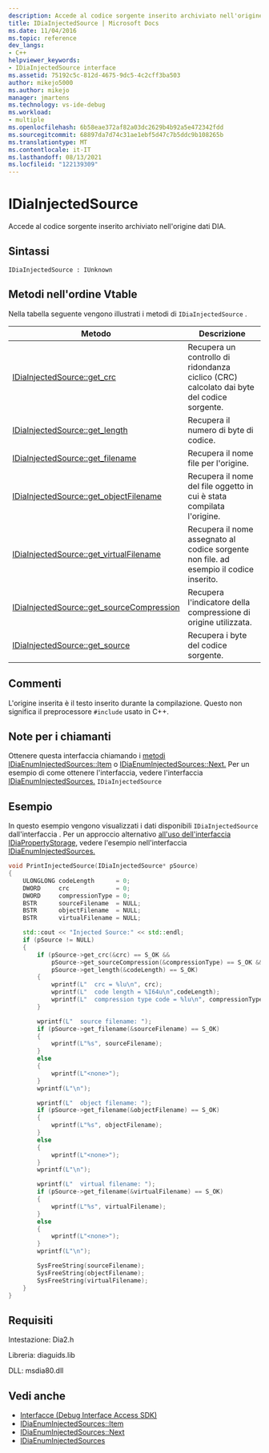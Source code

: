 ```yaml
---
description: Accede al codice sorgente inserito archiviato nell'origine dati DIA.
title: IDiaInjectedSource | Microsoft Docs
ms.date: 11/04/2016
ms.topic: reference
dev_langs:
- C++
helpviewer_keywords:
- IDiaInjectedSource interface
ms.assetid: 75192c5c-812d-4675-9dc5-4c2cff3ba503
author: mikejo5000
ms.author: mikejo
manager: jmartens
ms.technology: vs-ide-debug
ms.workload:
- multiple
ms.openlocfilehash: 6b58eae372af82a03dc2629b4b92a5e472342fdd
ms.sourcegitcommit: 68897da7d74c31ae1ebf5d47c7b5ddc9b108265b
ms.translationtype: MT
ms.contentlocale: it-IT
ms.lasthandoff: 08/13/2021
ms.locfileid: "122139309"
---
```

# <a name="idiainjectedsource"></a>IDiaInjectedSource
Accede al codice sorgente inserito archiviato nell'origine dati DIA.

## <a name="syntax"></a>Sintassi

```
IDiaInjectedSource : IUnknown
```

## <a name="methods-in-vtable-order"></a>Metodi nell'ordine Vtable
Nella tabella seguente vengono illustrati i metodi di `IDiaInjectedSource` .

|Metodo|Descrizione|
|------------|-----------------|
|[IDiaInjectedSource::get_crc](../../debugger/debug-interface-access/idiainjectedsource-get-crc.md)|Recupera un controllo di ridondanza ciclico (CRC) calcolato dai byte del codice sorgente.|
|[IDiaInjectedSource::get_length](../../debugger/debug-interface-access/idiainjectedsource-get-length.md)|Recupera il numero di byte di codice.|
|[IDiaInjectedSource::get_filename](../../debugger/debug-interface-access/idiainjectedsource-get-filename.md)|Recupera il nome file per l'origine.|
|[IDiaInjectedSource::get_objectFilename](../../debugger/debug-interface-access/idiainjectedsource-get-objectfilename.md)|Recupera il nome del file oggetto in cui è stata compilata l'origine.|
|[IDiaInjectedSource::get_virtualFilename](../../debugger/debug-interface-access/idiainjectedsource-get-virtualfilename.md)|Recupera il nome assegnato al codice sorgente non file. ad esempio il codice inserito.|
|[IDiaInjectedSource::get_sourceCompression](../../debugger/debug-interface-access/idiainjectedsource-get-sourcecompression.md)|Recupera l'indicatore della compressione di origine utilizzata.|
|[IDiaInjectedSource::get_source](../../debugger/debug-interface-access/idiainjectedsource-get-source.md)|Recupera i byte del codice sorgente.|

## <a name="remarks"></a>Commenti
L'origine inserita è il testo inserito durante la compilazione. Questo non significa il preprocessore `#include` usato in C++.

## <a name="notes-for-callers"></a>Note per i chiamanti
Ottenere questa interfaccia chiamando i [metodi IDiaEnumInjectedSources::Item](../../debugger/debug-interface-access/idiaenuminjectedsources-item.md) o [IDiaEnumInjectedSources::Next.](../../debugger/debug-interface-access/idiaenuminjectedsources-next.md) Per un esempio di come ottenere l'interfaccia, vedere l'interfaccia [IDiaEnumInjectedSources.](../../debugger/debug-interface-access/idiaenuminjectedsources.md) `IDiaInjectedSource`

## <a name="example"></a>Esempio
In questo esempio vengono visualizzati i dati disponibili `IDiaInjectedSource` dall'interfaccia . Per un approccio alternativo [all'uso dell'interfaccia IDiaPropertyStorage,](../../debugger/debug-interface-access/idiapropertystorage.md) vedere l'esempio nell'interfaccia [IDiaEnumInjectedSources.](../../debugger/debug-interface-access/idiaenuminjectedsources.md)

```C++
void PrintInjectedSource(IDiaInjectedSource* pSource)
{
    ULONGLONG codeLength      = 0;
    DWORD     crc             = 0;
    DWORD     compressionType = 0;
    BSTR      sourceFilename  = NULL;
    BSTR      objectFilename  = NULL;
    BSTR      virtualFilename = NULL;

    std::cout << "Injected Source:" << std::endl;
    if (pSource != NULL)
    {
        if (pSource->get_crc(&crc) == S_OK &&
            pSource->get_sourceCompression(&compressionType) == S_OK &&
            pSource->get_length(&codeLength) == S_OK)
        {
            wprintf(L"  crc = %lu\n", crc);
            wprintf(L"  code length = %I64u\n",codeLength);
            wprintf(L"  compression type code = %lu\n", compressionType);
        }

        wprintf(L"  source filename: ");
        if (pSource->get_filename(&sourceFilename) == S_OK)
        {
            wprintf(L"%s", sourceFilename);
        }
        else
        {
            wprintf(L"<none>");
        }
        wprintf(L"\n");

        wprintf(L"  object filename: ");
        if (pSource->get_filename(&objectFilename) == S_OK)
        {
            wprintf(L"%s", objectFilename);
        }
        else
        {
            wprintf(L"<none>");
        }
        wprintf(L"\n");

        wprintf(L"  virtual filename: ");
        if (pSource->get_filename(&virtualFilename) == S_OK)
        {
            wprintf(L"%s", virtualFilename);
        }
        else
        {
            wprintf(L"<none>");
        }
        wprintf(L"\n");

        SysFreeString(sourceFilename);
        SysFreeString(objectFilename);
        SysFreeString(virtualFilename);
    }
}
```

## <a name="requirements"></a>Requisiti
Intestazione: Dia2.h

Libreria: diaguids.lib

DLL: msdia80.dll

## <a name="see-also"></a>Vedi anche
- [Interfacce (Debug Interface Access SDK)](../../debugger/debug-interface-access/interfaces-debug-interface-access-sdk.md)
- [IDiaEnumInjectedSources::Item](../../debugger/debug-interface-access/idiaenuminjectedsources-item.md)
- [IDiaEnumInjectedSources::Next](../../debugger/debug-interface-access/idiaenuminjectedsources-next.md)
- [IDiaEnumInjectedSources](../../debugger/debug-interface-access/idiaenuminjectedsources.md)
